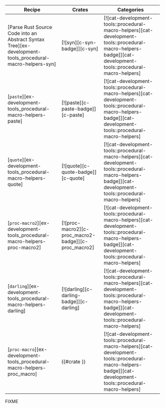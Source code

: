 | Recipe | Crates | Categories |
|--------|--------|------------|
| [Parse Rust Source Code into an Abstract Syntax Tree][ex-development-tools_procedural-macro-helpers-syn] | [![syn][c-syn-badge]][c-syn] | [![cat-development-tools::procedural-macro-helpers][cat-development-tools::procedural-macro-helpers-badge]][cat-development-tools::procedural-macro-helpers] |
| [`paste`][ex-development-tools_procedural-macro-helpers-paste] | [![paste][c-paste-badge]][c-paste] | [![cat-development-tools::procedural-macro-helpers][cat-development-tools::procedural-macro-helpers-badge]][cat-development-tools::procedural-macro-helpers] |
| [`quote`][ex-development-tools_procedural-macro-helpers-quote] | [![quote][c-quote-badge]][c-quote] | [![cat-development-tools::procedural-macro-helpers][cat-development-tools::procedural-macro-helpers-badge]][cat-development-tools::procedural-macro-helpers] |
| [`proc-macro2`][ex-development-tools_procedural-macro-helpers-proc-macro2] | [![proc-macro2][c-proc_macro2-badge]][c-proc_macro2] | [![cat-development-tools::procedural-macro-helpers][cat-development-tools::procedural-macro-helpers-badge]][cat-development-tools::procedural-macro-helpers] |
| [`darling`][ex-development-tools_procedural-macro-helpers-darling] | [![darling][c-darling-badge]][c-darling] | [![cat-development-tools::procedural-macro-helpers][cat-development-tools::procedural-macro-helpers-badge]][cat-development-tools::procedural-macro-helpers] |
| [`proc-macro`][ex-development-tools_procedural-macro-helpers-proc_macro] | {{#crate }} | [![cat-development-tools::procedural-macro-helpers][cat-development-tools::procedural-macro-helpers-badge]][cat-development-tools::procedural-macro-helpers] |

<div class="hidden">
FIXME
</div>
